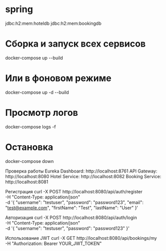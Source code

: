 # spring

jdbc:h2:mem:hoteldb
jdbc:h2:mem:bookingdb



# Сборка и запуск всех сервисов
docker-compose up --build

# Или в фоновом режиме
docker-compose up -d --build

# Просмотр логов
docker-compose logs -f

# Остановка
docker-compose down

Проверка работы
Eureka Dashboard: http://localhost:8761
API Gateway: http://localhost:8080
Hotel Service: http://localhost:8082
Booking Service: http://localhost:8081

Регистрация
curl -X POST http://localhost:8080/api/auth/register \
  -H "Content-Type: application/json" \
  -d '{
    "username": "testuser",
    "password": "password123",
    "email": "test@example.com",
    "firstName": "Test",
    "lastName": "User"
  }'

Авторизация
  curl -X POST http://localhost:8080/api/auth/login \
  -H "Content-Type: application/json" \
  -d '{
    "username": "testuser",
    "password": "password123"
  }'

Использование JWT
  curl -X GET http://localhost:8080/api/bookings/my \
  -H "Authorization: Bearer YOUR_JWT_TOKEN"